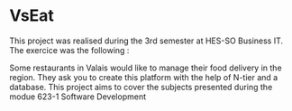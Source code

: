 # VsEat

This project was realised during the 3rd semester at HES-SO Business IT. The exercice was the following :

Some restaurants in Valais would like to manage their food delivery in the region. They ask you to create this platform with the help of N-tier and a database. 
This project aims to cover the subjects presented during the modue 623-1 Software Development
